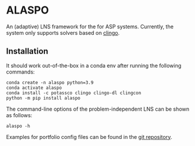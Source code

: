 # ALASPO

An (adaptive) LNS framework for the for ASP systems. Currently, the system only supports solvers based on [clingo](https://potassco.org/). 

## Installation

It should work out-of-the-box in a conda env after running the following commands:
```
conda create -n alaspo python=3.9
conda activate alaspo
conda install -c potassco clingo clingo-dl clingcon
python -m pip install alaspo
```

The command-line options of the problem-independent LNS can be shown as follows:
```
alaspo -h
```

Examples for portfolio config files can be found in the [git repository](https://gitlab.tuwien.ac.at/kbs/BAI/alaspo).
